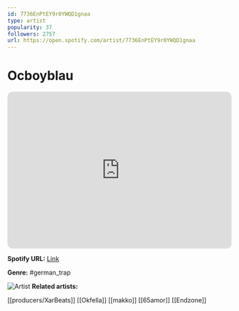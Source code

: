 ```yaml
---
id: 7736EnPtEY9r0YWQD1gnaa
type: artist
popularity: 37
followers: 2757
url: https://open.spotify.com/artist/7736EnPtEY9r0YWQD1gnaa
---
```

# Ocboyblau

<iframe style="border-radius:12px" src="https://open.spotify.com/embed/artist/7736EnPtEY9r0YWQD1gnaa" width="100%" height="352" frameBorder="0" allowfullscreen="" allow="autoplay; clipboard-write; encrypted-media; fullscreen; picture-in-picture" loading="lazy"></iframe>

**Spotify URL:** [Link](https://open.spotify.com/artist/7736EnPtEY9r0YWQD1gnaa)

**Genre:**  #german_trap

![Artist](https://i.scdn.co/image/ab6761610000e5eb2ba07a22f73937d2be34f253)
**Related artists:**

[[producers/XarBeats]]
[[Okfella]]
[[makko]]
[[65amor]]
[[Endzone]]
